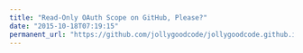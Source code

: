 ```yaml
---
title: "Read-Only OAuth Scope on GitHub, Please?"
date: "2015-10-18T07:19:15"
permanent_url: "https://github.com/jollygoodcode/jollygoodcode.github.io/issues/6"
---
```

